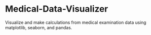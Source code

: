 # Medical-Data-Visualizer
Visualize and make calculations from medical examination data using matplotlib, seaborn, and pandas.
